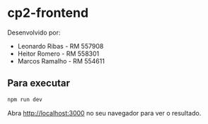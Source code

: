 # cp2-frontend

Desenvolvido por:
- Leonardo Ribas - RM 557908
- Heitor Romero - RM 558301
- Marcos Ramalho - RM 554611

## Para executar

```bash
npm run dev
```

Abra [http://localhost:3000](http://localhost:3000) no seu navegador para ver o resultado.